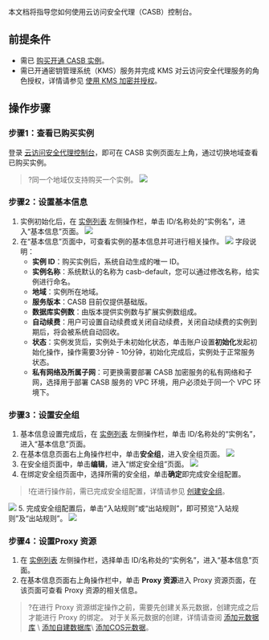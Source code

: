 本文档将指导您如何使用云访问安全代理（CASB）控制台。
## 前提条件
- 需已 [购买开通 CASB 实例](https://cloud.tencent.com/document/product/1303/53298)。
- 需已开通密钥管理系统（KMS）服务并完成 KMS 对云访问安全代理服务的角色授权，详情请参见 [使用 KMS 加密并授权](https://cloud.tencent.com/document/product/1303/48491)。

## 操作步骤
### 步骤1：查看已购买实例
登录 [云访问安全代理控制台](https://console.cloud.tencent.com/casb)，即可在 CASB 实例页面左上角，通过切换地域查看已购买实例。
> ?同一个地域仅支持购买一个实例。
> ![](https://main.qcloudimg.com/raw/70581925a1e8283af17ade35fe004837.png)


### 步骤2：设置基本信息
1. 实例初始化后，在 [实例列表](https://console.cloud.tencent.com/casb) 左侧操作栏，单击 ID/名称处的“实例名”，进入“基本信息”页面。
![](https://qcloudimg.tencent-cloud.cn/raw/ccb974ea8b86b0f8b783c22740ff294b.png)
4. 在“基本信息”页面中，可查看实例的基本信息并可进行相关操作。
![](https://qcloudimg.tencent-cloud.cn/raw/f79b90a62186172188172a0a99960d60.png)
	字段说明：
	- **实例 ID**：购买实例后，系统自动生成的唯一 ID。
	- **实例名称**：系统默认的名称为 casb-default，您可以通过修改名称，给实例进行命名。
	- **地域**：实例所在地域。
	- **服务版本**：CASB 目前仅提供基础版。
	- **数据库实例数**：由版本提供实例数与扩展实例数组成。
	- **自动续费**：用户可设置自动续费或关闭自动续费，关闭自动续费的实例到期后，将会被系统自动回收。
	- **状态**：实例发货后，实例处于未初始化状态，单击账户设置**初始化**发起初始化操作，操作需要3分钟 - 10分钟，初始化完成后，实例处于正常服务状态。
	- **私有网络及所属子网**：可更换需要部署 CASB 加密服务的私有网络和子网，选择用于部署 CASB 服务的 VPC 环境，用户必须处于同一个 VPC 环境下。

### 步骤3：设置安全组
1. 基本信息设置完成后，在 [实例列表](https://console.cloud.tencent.com/casb) 左侧操作栏，单击 ID/名称处的“实例名”，进入“基本信息”页面。
2. 在基本信息页面右上角操作栏中，单击**安全组**，进入安全组页面。
![](https://qcloudimg.tencent-cloud.cn/raw/e8ea75a5c1254df0cbd619d64cc38e68.png)
3. 在安全组页面中，单击**编辑**，进入“绑定安全组”页面。
![](https://main.qcloudimg.com/raw/9f7d77b56fbb5c28e6602448befaac17.png)
4. 在绑定安全组页面中，选择所需的安全组，单击**确定**即完成安全组配置。
> !在进行操作前，需已完成安全组配置，详情请参见 [创建安全组](https://cloud.tencent.com/document/product/215/20398)。
> 
![](https://qcloudimg.tencent-cloud.cn/raw/8e9e9eb69adba3e561bef024947fae0c.png)
5. 完成安全组配置后，单击“入站规则”或“出站规则”，即可预览“入站规则”及“出站规则”。
![](https://main.qcloudimg.com/raw/71cb60af0b0f838e9ad148f6129719d9.jpg)

### 步骤4：设置Proxy 资源
1. 在 [实例列表](https://console.cloud.tencent.com/casb) 左侧操作栏，选择单击 ID/名称处的“实例名”，进入“基本信息”页面。
2. 在基本信息页面右上角操作栏中，单击 **Proxy 资源**进入 Proxy 资源页面，在该页面可查看 Proxy 资源的相关信息。
>?在进行 Proxy 资源绑定操作之前，需要先创建关系元数据，创建完成之后才能进行 Proxy 的绑定。
>对于关系元数据的创建，详情请查阅 [添加元数据库](https://cloud.tencent.com/document/product/1303/55925) \ [添加自建数据库](https://cloud.tencent.com/document/product/1303/55926)\ [添加COS元数据](https://cloud.tencent.com/document/product/1303/61510)。
